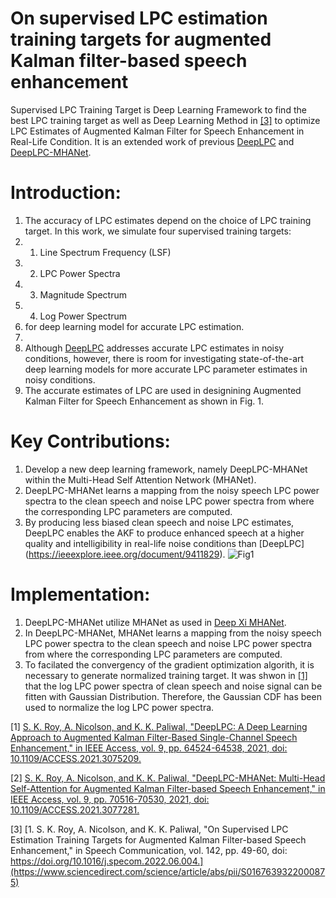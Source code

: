 # On supervised LPC estimation training targets for augmented Kalman filter-based speech enhancement

Supervised LPC Training Target is Deep Learning Framework to find the best LPC training target as well as Deep Learning Method in [[3]](https://www.sciencedirect.com/science/article/abs/pii/S0167639322000875) 
to optimize LPC Estimates of Augmented Kalman Filter for Speech Enhancement in Real-Life Condition. It is an extended work of previous [DeepLPC](https://ieeexplore.ieee.org/document/9411829) 
and [DeepLPC-MHANet](https://ieeexplore.ieee.org/document/9422809). 

# Introduction:
1. The accuracy of LPC estimates depend on the choice of LPC training target. In this work, we simulate four supervised training targets:
2. 1. Line Spectrum Frequency (LSF)
3. 2. LPC Power Spectra
4. 3. Magnitude Spectrum 
5. 4. Log Power Spectrum  
6. for deep learning model for accurate LPC estimation.
7. 
8. Although [DeepLPC](https://ieeexplore.ieee.org/document/9411829) addresses accurate LPC estimates in noisy conditions, however, there is room for investigating state-of-the-art deep learning models for more accurate LPC parameter estimates in noisy conditions. 
9. The accurate estimates of LPC are used in designining Augmented Kalman Filter for Speech Enhancement as shown in Fig. 1.

# Key Contributions: 

1. Develop a new deep learning framework, namely DeepLPC-MHANet within the Multi-Head Self Attention Network (MHANet). 
2. DeepLPC-MHANet learns a mapping from the noisy speech LPC power spectra to the clean speech and noise LPC power spectra from where the corresponding LPC parameters are computed. 
3. By producing less biased clean speech and noise LPC estimates, DeepLPC enables the AKF to produce enhanced speech at a higher quality and intelligibility in real-life noise conditions than [DeepLPC] (https://ieeexplore.ieee.org/document/9411829).
![Fig1](https://github.com/sujancseru/DeepLPC-MHANet/assets/130210435/703a40ea-768f-4270-8233-85bc3cc52d38)

# Implementation: 
1. DeepLPC-MHANet utilize MHANet as used in [Deep Xi MHANet](https://github.com/anicolson/DeepXi).
2. In DeepLPC-MHANet, MHANet learns a mapping from the noisy speech LPC power spectra to the clean speech and noise LPC power spectra from where the corresponding LPC parameters are computed.
3. To facilated the convergency of the gradient optimization algorith, it is necessary to generate normalized training target. It was shwon in [[1]](https://ieeexplore.ieee.org/document/9411829) that the log LPC power spectra of clean speech and noise signal can be fitten with Gaussian Distribution. Therefore, the Gaussian CDF has been used to normalize the log LPC power spectra. 



[1] [S. K. Roy, A. Nicolson, and K. K. Paliwal, "DeepLPC: A Deep Learning Approach to Augmented Kalman Filter-Based Single-Channel Speech Enhancement," in IEEE Access, vol. 9, pp. 64524-64538, 2021, doi: 10.1109/ACCESS.2021.3075209.](https://ieeexplore.ieee.org/document/9411829)

[2] [S. K. Roy, A. Nicolson, and K. K. Paliwal, "DeepLPC-MHANet: Multi-Head Self-Attention for Augmented Kalman Filter-based Speech Enhancement," in IEEE Access, vol. 9, pp. 70516-70530, 2021, doi: 10.1109/ACCESS.2021.3077281.](https://ieeexplore.ieee.org/document/9422809)

[3] [1.	S. K. Roy, A. Nicolson, and K. K. Paliwal, "On Supervised LPC Estimation Training Targets for Augmented Kalman Filter-based Speech Enhancement," in Speech Communication, vol. 142, pp. 49-60, doi: https://doi.org/10.1016/j.specom.2022.06.004.](https://www.sciencedirect.com/science/article/abs/pii/S0167639322000875)


